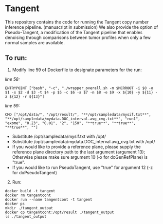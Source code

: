 # Tangent

This repository contains the code for running the Tangent copy number inference pipeline. (manuscript in submission) 
We also provide the option of Pseudo-Tangent, a modification of the Tangent pipeline that enables denoising through comparisons between tumor profiles when only a few normal samples are available.

## To run:
1. Modify line 59 of Dockerfile to designate parameters for the run:

_line 58:_
```
ENTRYPOINT ["bash", "-c", "./wrapper_overall.sh -m $MCRROOT -i $0 -o $1 -s $2 -d $3 -t $4 -p $5 -c $6 -a $7 -n $8 -e $9 -x ${10} -y ${11} -z ${12} -r ${13}"]
```
_line 59:_
```
CMD ["/opt/data/", "/opt/result/", "**/opt/sampledata/mysif.txt**", "**/opt/sampledata/mydata.DOC_interval.avg_cvg.txt**", "run1", "exome", "0.23", "0.01", "2", "150", "**true**", "**true**", "**true**", ""]
```

* Substitute /opt/sampledata/mysif.txt with /opt/_<where your sif file sits>_ 
* Substitute /opt/sampledata/mydata.DOC_interval.avg_cvg.txt with /opt/_<where your data file sits>_
* If you would like to provide a reference plane, please supply the reference plane directory path to the last argument (argument 13); Otherwise please make sure argument 10 (-x for doGenRefPlane) is "true".
* If you would like to run PseudoTangent, use "true" for argument 12 (-z for doPseudoTangent)

2. Run:

```
docker build -t tangent
docker rm tangentcont
docker run --name tangentcont -t tangent
docker ps
mkdir ./tangent_output
docker cp tangentcont:/opt/result ./tangent_output
ls ./tangent_output
```
